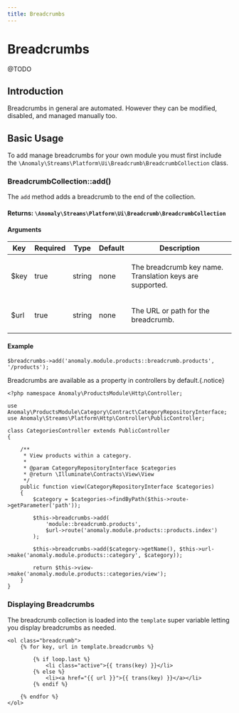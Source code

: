 ```yaml
---
title: Breadcrumbs
---
```


# Breadcrumbs

<div class="documentation__toc"></div>

@TODO

## Introduction

Breadcrumbs in general are automated. However they can be modified, disabled, and managed manually too.

## Basic Usage

To add manage breadcrumbs for your own module you must first include the `\Anomaly\Streams\Platform\Ui\Breadcrumb\BreadcrumbCollection` class.

### BreadcrumbCollection::add()

The `add` method adds a breadcrumb to the end of the collection.

#### Returns: `\Anomaly\Streams\Platform\Ui\Breadcrumb\BreadcrumbCollection`

#### Arguments

<table class="table table-bordered table-striped">

<thead>

<tr>

<th>Key</th>

<th>Required</th>

<th>Type</th>

<th>Default</th>

<th>Description</th>

</tr>

</thead>

<tbody>

<tr>

<td>

$key

</td>

<td>

true

</td>

<td>

string

</td>

<td>

none

</td>

<td>

The breadcrumb key name. Translation keys are supported.

</td>

</tr>

<tr>

<td>

$url

</td>

<td>

true

</td>

<td>

string

</td>

<td>

none

</td>

<td>

The URL or path for the breadcrumb.

</td>

</tr>

</tbody>

</table>

#### Example

    $breadcrumbs->add('anomaly.module.products::breadcrumb.products', '/products');

Breadcrumbs are available as a property in controllers by default.{.notice}

    <?php namespace Anomaly\ProductsModule\Http\Controller;

    use Anomaly\ProductsModule\Category\Contract\CategoryRepositoryInterface;
    use Anomaly\Streams\Platform\Http\Controller\PublicController;

    class CategoriesController extends PublicController
    {

        /**
         * View products within a category.
         *
         * @param CategoryRepositoryInterface $categories
         * @return \Illuminate\Contracts\View\View
         */
        public function view(CategoryRepositoryInterface $categories)
        {
            $category = $categories->findByPath($this->route->getParameter('path'));

            $this->breadcrumbs->add(
                'module::breadcrumb.products',
                $url->route('anomaly.module.products::products.index')
            );

            $this->breadcrumbs->add($category->getName(), $this->url->make('anomaly.module.products::category', $category));

            return $this->view->make('anomaly.module.products::categories/view');
        }
    }

### Displaying Breadcrumbs

The breadcrumb collection is loaded into the `template` super variable letting you display breadcrumbs as needed.

    <ol class="breadcrumb">
        {% for key, url in template.breadcrumbs %}

            {% if loop.last %}
                <li class="active">{{ trans(key) }}</li>
            {% else %}
                <li><a href="{{ url }}">{{ trans(key) }}</a></li>
            {% endif %}

        {% endfor %}
    </ol>
